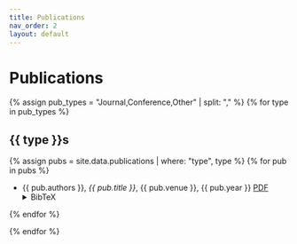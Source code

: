 ```yaml
---
title: Publications
nav_order: 2
layout: default
---
```


<!-- <script src="{{ '/assets/js/copy-bibtex.js' | relative_url }}"></script> -->
<link rel="stylesheet" href="/assets/css/main.css" type="text/css">

# Publications

{% assign pub_types = "Journal,Conference,Other" | split: "," %}
{% for type in pub_types %}
## {{ type }}s

{% assign pubs = site.data.publications | where: "type", type %}
{% for pub in pubs %}
- {{ pub.authors }}, *{{ pub.title }}*, {{ pub.venue }}, {{ pub.year }} 
<a href="{{ pub.pdf }}" class="bibtex-link" target="_blank">PDF</a>
  <details>
    <summary>BibTeX</summary>
    <div class="bibtex-container">
      <pre><code>{{ pub.bibtex }}</code></pre>
    </div>
  </details>
{% endfor %}

{% endfor %}

